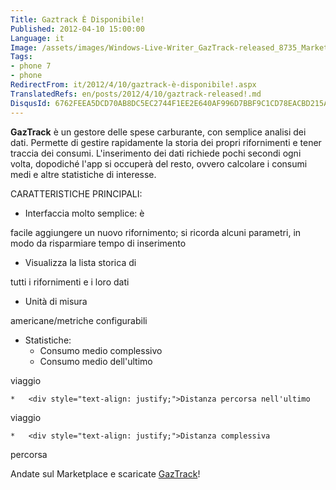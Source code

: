 ```yaml
---
Title: Gaztrack È Disponibile!
Published: 2012-04-10 15:00:00
Language: it
Image: /assets/images/Windows-Live-Writer_GazTrack-released_8735_MarketPlace_TileIcon_3.png
Tags:
- phone 7
- phone
RedirectFrom: it/2012/4/10/gaztrack-è-disponibile!.aspx
TranslatedRefs: en/posts/2012/4/10/gaztrack-released!.md
DisqusId: 6762FEEA5DCD70AB8DC5EC2744F1EE2E640AF996D7BBF9C1CD78EACBD215A899
---
```

**GazTrack** è un gestore delle spese carburante, con semplice analisi dei dati. Permette di gestire rapidamente la storia dei propri rifornimenti e tener traccia dei consumi. L'inserimento dei dati richiede pochi secondi ogni volta, dopodiché l'app si occuperà del resto, ovvero calcolare i consumi medi e altre statistiche di interesse.

CARATTERISTICHE PRINCIPALI:

*   <div style="text-align: justify;">Interfaccia molto semplice: è
facile aggiungere un nuovo rifornimento; si ricorda alcuni
parametri, in modo da risparmiare tempo di inserimento</div>

*   <div style="text-align: justify;">Visualizza la lista storica di
tutti i rifornimenti e i loro dati</div>

*   <div style="text-align: justify;">Unità di misura
americane/metriche configurabili</div>

*   <div style="text-align: justify;">Statistiche:</div>

    *   <div style="text-align: justify;">Consumo medio complessivo</div>

    *   <div style="text-align: justify;">Consumo medio dell'ultimo
viaggio</div>

    *   <div style="text-align: justify;">Distanza percorsa nell'ultimo
viaggio</div>

    *   <div style="text-align: justify;">Distanza complessiva
percorsa</div>

Andate sul Marketplace e scaricate <a href="http://windowsphone.com/s?appid=a783aac4-7fee-4370-b8cd-073137b1ff5d" target="_blank">GazTrack</a>!